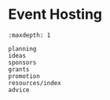 # Event Hosting


```{toctree}
:maxdepth: 1

planning
ideas
sponsors
grants
promotion
resources/index
advice
```